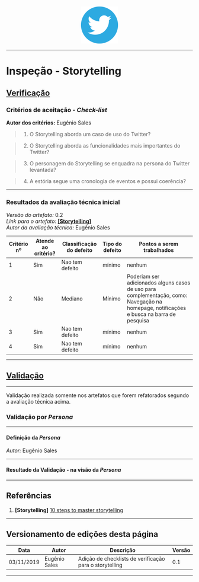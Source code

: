 <span style="margin-left: 40%;">![Twitter Logo](../images/twitter-logo-100px.png)</span>

***

# Inspeção - Storytelling


## <a href="#">**Verificação**</a>

### Critérios de aceitação - _Check-list_

**Autor dos critérios:** Eugênio Sales

> 1. O Storytelling aborda um caso de uso do Twitter?

> 2. O Storytelling aborda as funcionalidades mais importantes do Twitter?

> 3. O personagem do Storytelling se enquadra na persona do Twitter levantada?

> 4. A estória segue uma cronologia de eventos e possui coerência?
---

### Resultados da avaliação técnica inicial

*Versão do artefato:* 0.2 </br>
*Link para o artefato:* <a href="../../elicitacao/storytelling.md">**[Storytelling]**</a> </br>
*Autor da avaliação técnica:* Eugênio Sales</br>

| Critério nº | Atende ao critério? | Classificação do defeito | Tipo do defeito | Pontos a serem trabalhados |
|-------------|---------------------|--------------------------|-----------------|----------------------------|
| 1 | Sim | Nao tem defeito | mínimo | nenhum |
| 2 | Não| Mediano | Mínimo | Poderiam ser adicionados alguns casos de uso para complementação, como: Navegação na homepage, notificações e busca na barra de pesquisa|
| 3 | Sim | Nao tem defeito | mínimo | nenhum |
| 4 | Sim | Nao tem defeito | mínimo | nenhum |

---


## <a href="#">**Validação**</a>
***
Validação realizada somente nos artefatos que forem refatorados segundo a avaliação técnica acima.
### Validação por *Persona*

***
#### Definição da *Persona*
*Autor:* Eugênio Sales</br>
> 

***
#### Resultado da Validação - na visão da *Persona*

***
## Referências

1. **[Storytelling]**  <a href="https://www.trekksoft.com/en/blog/10-steps-to-mastering-the-art-of-storytelling"> 10 steps to master storytelling</a>
---


## Versionamento de edições desta página


| Data       | Autor            | Descrição         | Versão |
| ---------- | ---------------- | ----------------- | ------ |
| 03/11/2019 | Eugênio Sales | Adição de checklists de verificação para o storytelling | 0.1    |

***

